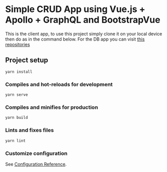 # Simple CRUD App using Vue.js + Apollo + GraphQL and BootstrapVue

This is the client app, to use this project simply clone it on your local device then do as in the command below. For the DB app you can visit [this repositories](https://github.com/danasaurus45/GraphQL-for-CRUD.git)

## Project setup
```
yarn install
```

### Compiles and hot-reloads for development
```
yarn serve
```

### Compiles and minifies for production
```
yarn build
```

### Lints and fixes files
```
yarn lint
```

### Customize configuration
See [Configuration Reference](https://cli.vuejs.org/config/).
